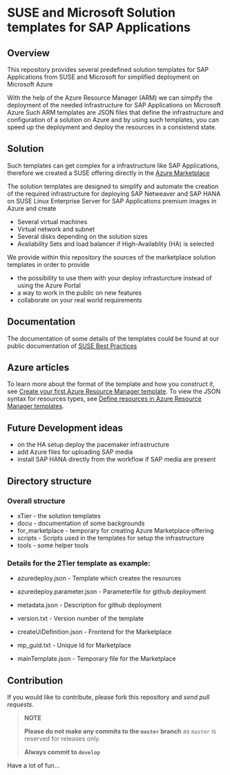 # SUSE and Microsoft Solution templates for SAP Applications

## Overview
This repository provides several predefined solution templates for SAP Applications from SUSE and Microsoft for simplified deployment on Microsoft Azure

With the help of the Azure Resource Manager (ARM) we can simpify the deployment of the needed infrastructure for SAP Applications on Microsoft Azure
Such ARM templates are JSON files that define the infrastructure and configuration of a solution on Azure and by using such templates, you can speed up the deployment and deploy the resources in a consistend state.

## Solution
Such templates can get complex for a infrastructure like SAP Applications, therefore we created a SUSE offering directly in the [Azure Marketplace](https://azuremarketplace.microsoft.com/en-us/marketplace/apps/suse.suse-sap-infra?tab=Overview)

The solution templates are designed to simplify and automate the creation of the required infrastructure for deploying SAP Netweaver
and SAP HANA on SUSE Linux Enterprise Server for SAP Applications premium images in Azure and create
* Several virtual machines
* Virtual network and subnet
* Several disks depending on the solution sizes
* Availability Sets and load balancer if High-Availablity (HA) is selected

We provide within this repository the sources of the marketplace solution templates in order to provide
* the possibility to use them with your deploy infrasturcture instead of using the Azure Portal
* a way to work in the public on new features
* collaborate on your real world requirements

## Documentation
The documentation of some details of the templates could be found at our public documentation of [SUSE Best Practices](https://www.suse.com/documentation/suse-best-practices/sbp-sap-msazure-solution-templates/data/sbp-sap-msazure-solution-templates.html)

## Azure articles
To learn more about the format of the template and how you construct it, see
[Create your first Azure Resource Manager template](https://docs.microsoft.com/en-us/azure/azure-resource-manager/resource-manager-create-first-template).
To view the JSON syntax for resources types, see [Define resources in Azure Resource Manager templates](https://docs.microsoft.com/en-us/azure/templates/).

## Future Development ideas
* on the HA setup deploy the pacemaker infrastructure
* add Azure files for uploading SAP media
* install SAP HANA directly from the workflow if SAP media are present

## Directory structure
### Overall structure

* xTier                        - the solution templates
* docu                         - documentation of some backgrounds
* for_marketplace              - temporary for creating Azure Marketplace offering
* scripts                      - Scripts used in the templates for setup the infrastructure
* tools                        - some helper tools

### Details for the 2Tier template as example:

* azuredeploy.json            - Template which creates the resources
* azuredeploy.parameter.json  - Parameterfile for github deployment
* metadata.json               - Description for github deployment

* version.txt                 - Version number of the template
* createUiDefinition.json     - Frontend for the Marketplace
* mp_guid.txt                 - Unique Id for Marketplace
* mainTemplate.json           - Temporary file for the Marketplace

## Contribution
If you would like to contribute, please fork this repository and *send pull requests*.

>**NOTE**
>
>**Please do not make any commits to the `master` branch** as `master` is reserved for releases only.
>
>**Always commit to `develop`**

Have a lot of fun...
